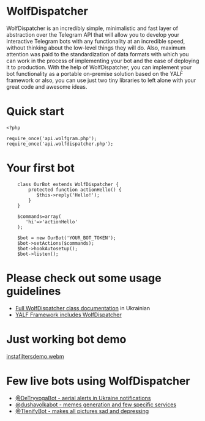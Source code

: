 # WolfDispatcher
WolfDispatcher is an incredibly simple, minimalistic and fast layer of abstraction over the Telegram API that will allow you to develop your interactive Telegram bots with any functionality at an incredible speed, without thinking about the low-level things they will do. Also, maximum attention was paid to the standardization of data formats with which you can work in the process of implementing your bot and the ease of deploying it to production. With the help of WolfDispatcher, you can implement your bot functionality as a portable on-premise solution based on the YALF framework or  also, you can use just two tiny libraries to left alone with your great code and awesome ideas.

# Quick start

```
<?php

require_once('api.wolfgram.php');
require_once('api.wolfdispatcher.php');

```

# Your first bot

```
    class OurBot extends WolfDispatcher {
        protected function actionHello() {
           $this->reply('Hello!');
        }
    }

    $commands=array(
       'hi'=>'actionHello'
    );

    $bot = new OurBot('YOUR_BOT_TOKEN');
    $bot->setActions($commands);
    $bot->hookAutosetup();
    $bot->listen();

```


# Please check out some usage guidelines

  * [Full WolfDispatcher class documentation](http://wiki.ubilling.net.ua/doku.php?id=wolfdispatcher) in Ukrainian
  * [YALF Framework includes WolfDispatcher](http://yalf.nightfly.biz/)


# Just working bot demo

[instafiltersdemo.webm](https://user-images.githubusercontent.com/1496954/184504316-59350e09-b1df-4699-b7b6-6e0d370794d8.webm)

# Few live bots using WolfDispatcher

  * [@DeTryvogaBot - aerial alerts in Ukraine notifications](https://t.me/DeTryvogaBot)
  * [@dushavolkabot - memes generation and few specific services](https://t.me/dushavolkabot) 
  * [@TlenifyBot - makes all pictures sad and depressing](https://t.me/TlenifyBot)
